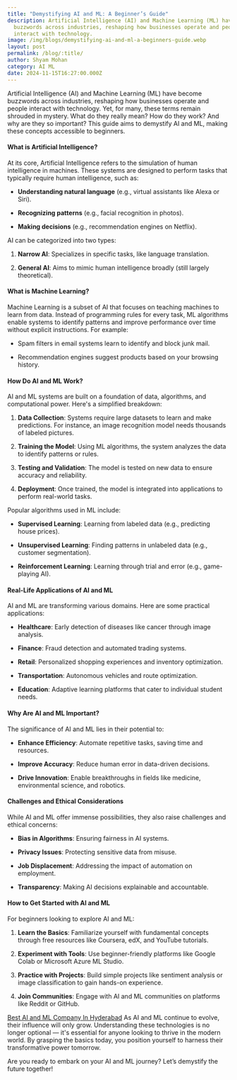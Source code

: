 ```yaml
---
title: "Demystifying AI and ML: A Beginner’s Guide"
description: Artificial Intelligence (AI) and Machine Learning (ML) have become
  buzzwords across industries, reshaping how businesses operate and people
  interact with technology.
image: /img/blogs/demystifying-ai-and-ml-a-beginners-guide.webp
layout: post
permalink: /blog/:title/
author: Shyam Mohan
category: AI ML
date: 2024-11-15T16:27:00.000Z
---
```

Artificial Intelligence (AI) and Machine Learning (ML) have become buzzwords across industries, reshaping how businesses operate and people interact with technology. Yet, for many, these terms remain shrouded in mystery. What do they really mean? How do they work? And why are they so important? This guide aims to demystify AI and ML, making these concepts accessible to beginners.


#### What is Artificial Intelligence?

At its core, Artificial Intelligence refers to the simulation of human intelligence in machines. These systems are designed to perform tasks that typically require human intelligence, such as:

-   **Understanding natural language** (e.g., virtual assistants like Alexa or Siri).
    
-   **Recognizing patterns** (e.g., facial recognition in photos).
    
-   **Making decisions** (e.g., recommendation engines on Netflix).
    

AI can be categorized into two types:

1.  **Narrow AI**: Specializes in specific tasks, like language translation.
    
2.  **General AI**: Aims to mimic human intelligence broadly (still largely theoretical).
    


#### What is Machine Learning?

Machine Learning is a subset of AI that focuses on teaching machines to learn from data. Instead of programming rules for every task, ML algorithms enable systems to identify patterns and improve performance over time without explicit instructions. For example:

-   Spam filters in email systems learn to identify and block junk mail.
    
-   Recommendation engines suggest products based on your browsing history.
    


#### How Do AI and ML Work?

AI and ML systems are built on a foundation of data, algorithms, and computational power. Here's a simplified breakdown:

1.  **Data Collection**: Systems require large datasets to learn and make predictions. For instance, an image recognition model needs thousands of labeled pictures.
    
2.  **Training the Model**: Using ML algorithms, the system analyzes the data to identify patterns or rules.
    
3.  **Testing and Validation**: The model is tested on new data to ensure accuracy and reliability.
    
4.  **Deployment**: Once trained, the model is integrated into applications to perform real-world tasks.
    

Popular algorithms used in ML include:

-   **Supervised Learning**: Learning from labeled data (e.g., predicting house prices).
    
-   **Unsupervised Learning**: Finding patterns in unlabeled data (e.g., customer segmentation).
    
-   **Reinforcement Learning**: Learning through trial and error (e.g., game-playing AI).
    


#### Real-Life Applications of AI and ML

AI and ML are transforming various domains. Here are some practical applications:

-   **Healthcare**: Early detection of diseases like cancer through image analysis.
    
-   **Finance**: Fraud detection and automated trading systems.
    
-   **Retail**: Personalized shopping experiences and inventory optimization.
    
-   **Transportation**: Autonomous vehicles and route optimization.
    
-   **Education**: Adaptive learning platforms that cater to individual student needs.
    


#### Why Are AI and ML Important?

The significance of AI and ML lies in their potential to:

-   **Enhance Efficiency**: Automate repetitive tasks, saving time and resources.
    
-   **Improve Accuracy**: Reduce human error in data-driven decisions.
    
-   **Drive Innovation**: Enable breakthroughs in fields like medicine, environmental science, and robotics.
    


#### Challenges and Ethical Considerations

While AI and ML offer immense possibilities, they also raise challenges and ethical concerns:

-   **Bias in Algorithms**: Ensuring fairness in AI systems.
    
-   **Privacy Issues**: Protecting sensitive data from misuse.
    
-   **Job Displacement**: Addressing the impact of automation on employment.
    
-   **Transparency**: Making AI decisions explainable and accountable.
    


#### How to Get Started with AI and ML

For beginners looking to explore AI and ML:

1.  **Learn the Basics**: Familiarize yourself with fundamental concepts through free resources like Coursera, edX, and YouTube tutorials.
    
2.  **Experiment with Tools**: Use beginner-friendly platforms like Google Colab or Microsoft Azure ML Studio.
    
3.  **Practice with Projects**: Build simple projects like sentiment analysis or image classification to gain hands-on experience.
    
4.  **Join Communities**: Engage with AI and ML communities on platforms like Reddit or GitHub.
    



[Best AI and ML Company In Hyderabad](https://codecrux.com/) As AI and ML continue to evolve, their influence will only grow. Understanding these technologies is no longer optional — it's essential for anyone looking to thrive in the modern world. By grasping the basics today, you position yourself to harness their transformative power tomorrow.

Are you ready to embark on your AI and ML journey? Let’s demystify the future together!
